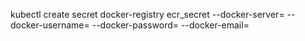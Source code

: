 kubectl create secret docker-registry ecr_secret --docker-server=<your-ecr-registry-url> --docker-username=<your-ecr-username> --docker-password=<your-ecr-password> --docker-email=<your-email>